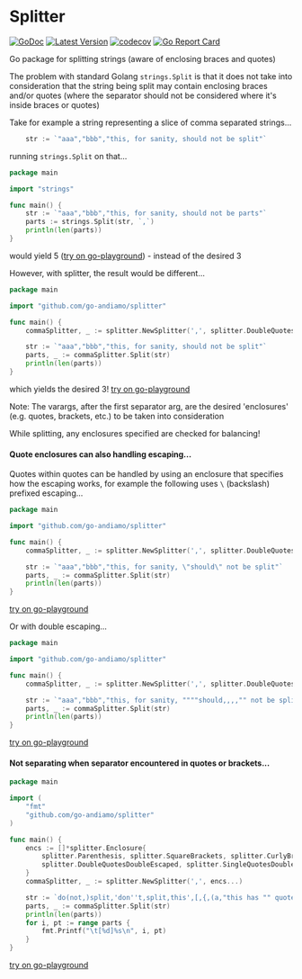 # Splitter
[![GoDoc](https://godoc.org/github.com/go-andiamo/splitter?status.svg)](https://pkg.go.dev/github.com/go-andiamo/splitter)
[![Latest Version](https://img.shields.io/github/v/tag/go-andiamo/splitter.svg?sort=semver&style=flat&label=version&color=blue)](https://github.com/go-andiamo/splitter/releases)
[![codecov](https://codecov.io/gh/go-andiamo/splitter/branch/main/graph/badge.svg?token=igjnZdgh0e)](https://codecov.io/gh/go-andiamo/splitter)
[![Go Report Card](https://goreportcard.com/badge/github.com/go-andiamo/splitter)](https://goreportcard.com/report/github.com/go-andiamo/splitter)

Go package for splitting strings (aware of enclosing braces and quotes)

The problem with standard Golang `strings.Split` is that it does not take into consideration that the string being split may
contain enclosing braces and/or quotes (where the separator should not be considered where it's inside braces or quotes)

Take for example a string representing a slice of comma separated strings...
```go
    str := `"aaa","bbb","this, for sanity, should not be split"`
```
running `strings.Split` on that...
```go
package main

import "strings"

func main() {
    str := `"aaa","bbb","this, for sanity, should not be parts"`
    parts := strings.Split(str, `,`)
    println(len(parts))
}
```
would yield 5 ([try on go-playground](https://go.dev/play/p/bEnwjc-gfQS)) - instead of the desired 3

However, with splitter, the result would be different...
```go
package main

import "github.com/go-andiamo/splitter"

func main() {
    commaSplitter, _ := splitter.NewSplitter(',', splitter.DoubleQuotes)

    str := `"aaa","bbb","this, for sanity, should not be split"`
    parts, _ := commaSplitter.Split(str)
    println(len(parts))
}
```
which yields the desired 3! [try on go-playground](https://go.dev/play/p/lIae-RjzSe6)

Note: The varargs, after the first separator arg, are the desired 'enclosures' (e.g. quotes, brackets, etc.) to be taken
into consideration

While splitting, any enclosures specified are checked for balancing!

#### Quote enclosures can also handling escaping...
Quotes within quotes can be handled by using an enclosure that specifies how the escaping works, for example the following uses `\` (backslash) prefixed escaping...
```go
package main

import "github.com/go-andiamo/splitter"

func main() {
    commaSplitter, _ := splitter.NewSplitter(',', splitter.DoubleQuotesBackSlashEscaped)

    str := `"aaa","bbb","this, for sanity, \"should\" not be split"`
    parts, _ := commaSplitter.Split(str)
    println(len(parts))
}
```
[try on go-playground](https://go.dev/play/p/wgJ68hXBp1n)

Or with double escaping...
```go
package main

import "github.com/go-andiamo/splitter"

func main() {
    commaSplitter, _ := splitter.NewSplitter(',', splitter.DoubleQuotesDoubleEscaped)

    str := `"aaa","bbb","this, for sanity, """"should,,,,"" not be split"`
    parts, _ := commaSplitter.Split(str)
    println(len(parts))
}
```
[try on go-playground](https://go.dev/play/p/3BpayDZyaA7)

#### Not separating when separator encountered in quotes or brackets...
```go
package main

import (
    "fmt"
    "github.com/go-andiamo/splitter"
)

func main() {
    encs := []*splitter.Enclosure{
        splitter.Parenthesis, splitter.SquareBrackets, splitter.CurlyBrackets,
        splitter.DoubleQuotesDoubleEscaped, splitter.SingleQuotesDoubleEscaped,
    }
    commaSplitter, _ := splitter.NewSplitter(',', encs...)

    str := `do(not,)split,'don''t,split,this',[,{,(a,"this has "" quotes")}]`
    parts, _ := commaSplitter.Split(str)
    println(len(parts))
    for i, pt := range parts {
        fmt.Printf("\t[%d]%s\n", i, pt)
    }
}
```
[try on go-playground](https://go.dev/play/p/bvzC1NXfG3z)
